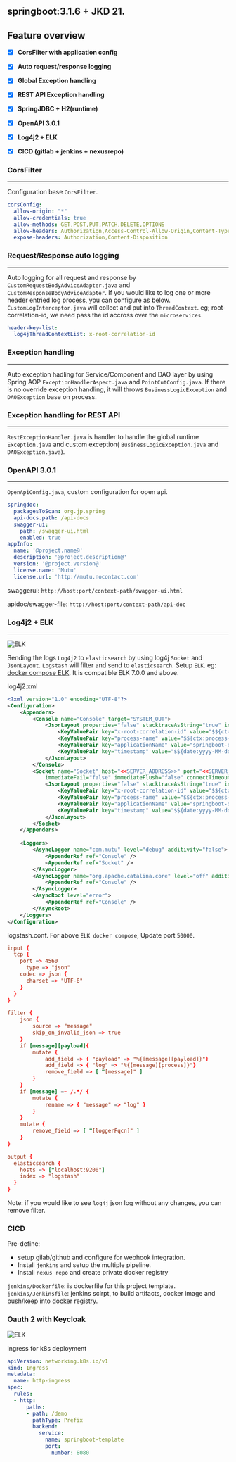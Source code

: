 ## springboot:3.1.6 + JKD 21.

## Feature overview

*   [x] **CorsFilter with application config**
*   [x] **Auto request/response logging**
*   [x] **Global Exception handling**
*   [x] **REST API Exception handling**
*   [x] **SpringJDBC + H2(runtime)**
*   [x] **OpenAPI 3.0.1**
*   [x] **Log4j2 + ELK**
*   [x] **CICD (gitlab + jenkins + nexusrepo)**


### CorsFilter
---

Configuration base `CorsFilter`.

```yaml
corsConfig:
  allow-origin: "*"
  allow-credentials: true 
  allow-methods: GET,POST,PUT,PATCH,DELETE,OPTIONS
  allow-headers: Authorization,Access-Control-Allow-Origin,Content-Type,User-Account,sessionID,X-XSS-Protection,X-Content-Type-Options,Cache-Control,Pragma,Expires,X-Frame-Options,Content-Security-Policy
  expose-headers: Authorization,Content-Disposition
```

### Request/Response auto logging
---

Auto logging for all request and response by `CustomRequestBodyAdviceAdapter.java` and `CustomResponseBodyAdviceAdapter`. If you would like to log one or more header entried log process, you can configure as below. `CustomLogInterceptor.java` will collect and put into `ThreadContext`. eg; root-correlation-id, we need pass the id accross over the `microservices`.

```yaml
header-key-list:
  log4jThreadContextList: x-root-correlation-id
```

### Exception handling 
---
Auto exception hadling for Service/Component and DAO layer by using Spring AOP `ExceptionHandlerAspect.java` and `PointCutConfig.java`. If there is no override exception handling, it will throws `BusinessLogicException` and `DAOException` base on process.


### Exception handling for REST API
---

`RestExceptionHandler.java` is handler to handle the global runtime `Exception.java` and custom exception( `BusinessLogicException.java` and `DAOException.java`).


### OpenAPI 3.0.1
---

`OpenApiConfig.java`, custom configuration for open api.

```yaml
springdoc:
  packagesToScan: org.jp.spring
  api-docs.path: /api-docs
  swagger-ui:
    path: /swagger-ui.html
    enabled: true
appInfo:
  name: '@project.name@'
  description: '@project.description@'
  version: '@project.version@'
  license.name: 'Mutu'
  license.url: 'http://mutu.nocontact.com'
```
swaggerui: `http://host:port/context-path/swagger-ui.html`

apidoc/swagger-file: `http://host:port/context-path/api-doc`


### Log4j2 + ELK
---

![ELK](images/ELK.png)

Sending the logs `Log4j2` to `elasticsearch` by using log4j `Socket` and `JsonLayout`. `Logstash` will filter and send to `elasticsearch`. Setup `ELK`. eg: [docker compose ELK](https://github.com/deviantony/docker-elk). It is compatible ELK 7.0.0 and above.

log4j2.xml
```xml
<?xml version="1.0" encoding="UTF-8"?>
<Configuration>
    <Appenders>
        <Console name="Console" target="SYSTEM_OUT">
            <JsonLayout properties="false" stacktraceAsString="true" includeStacktrace="true" eventEol="true" compact="false" objectMessageAsJsonObject="true">
				<KeyValuePair key="x-root-correlation-id" value="$${ctx:x-root-correlation-id}"/>
				<KeyValuePair key="process-name" value="$${ctx:process-name}"/>
				<KeyValuePair key="applicationName" value="springboot-demo"/>
				<KeyValuePair key="timestamp" value="$${date:yyyy-MM-dd HH:mm:ss.SSS}" />
			</JsonLayout>            
        </Console>
		<Socket name="Socket" host="<<SERVER_ADDRESS>>" port="<<SERVER_PORT>>" protocol="TCP" bufferedIO="true" bufferSize="1048576"
			immediateFail="false" immediateFlush="false" connectTimeoutMillis="2000" reconnectionDelayMillis="5000" ignoreExceptions="true"> 		    
			<JsonLayout properties="false" stacktraceAsString="true" includeStacktrace="true" eventEol="true" compact="true" objectMessageAsJsonObject="true">
				<KeyValuePair key="x-root-correlation-id" value="$${ctx:x-root-correlation-id}"/>
				<KeyValuePair key="process-name" value="$${ctx:process-name}"/>
				<KeyValuePair key="applicationName" value="springboot-demo"/>
				<KeyValuePair key="timestamp" value="$${date:yyyy-MM-dd HH:mm:ss.SSS}" />
			</JsonLayout> 			
		</Socket>
    </Appenders>
 
    <Loggers>
        <AsyncLogger name="com.mutu" level="debug" additivity="false">
			<AppenderRef ref="Console" />
			<AppenderRef ref="Socket" />
		</AsyncLogger>
		<AsyncLogger name="org.apache.catalina.core" level="off" additivity="false">
			<AppenderRef ref="Console" />
		</AsyncLogger>		
		<AsyncRoot level="error">
			<AppenderRef ref="Console" />
		</AsyncRoot>    
    </Loggers>
</Configuration>
```
logstash.conf. For above `ELK docker compose`, Update port `50000`.

```conf
input {
  tcp {
    port => 4560
	  type => "json"
    codec => json {
      charset => "UTF-8"
    }	
  }
}

filter {
	json {
		source => "message"
		skip_on_invalid_json => true
	}
	if [message][payload]{
		mutate {
		    add_field => { "payload" => "%{[message][payload]}"}
			add_field => { "log" => "%{[message][process]}"}
			remove_field => [ "[message]" ]
		}
	}
	if [message] =~ /.*/ {
		mutate {
			rename => { "message" => "log" }
		}
	}
	mutate {
		remove_field => [ "[loggerFqcn]" ]
	}	
}

output {
  elasticsearch {
    hosts => ["localhost:9200"]
    index => "logstash"
  }
}
```
Note: if you would like to see `log4j` json log without any changes, you can remove filter. 

### CICD

Pre-define:
- setup gilab/github and configure for webhook integration.
- Install `jenkins` and setup the multiple pipeline.
- Install `nexus repo` and create private docker registry

`jenkins/Dockerfile`: is dockerfile for this project template.
`jenkins/Jenkinsfile`: jenkins scirpt, to build artifacts, docker image and push/keep into docker registry.


### Oauth 2 with Keycloak

![ELK](images/cicd-1.png)


ingress for k8s deployment
```yml
apiVersion: networking.k8s.io/v1
kind: Ingress
metadata:
  name: http-ingress
spec:
  rules:
  - http:
      paths:
      - path: /demo
        pathType: Prefix
        backend:
          service:
            name: springboot-template
            port:
              number: 8080
```